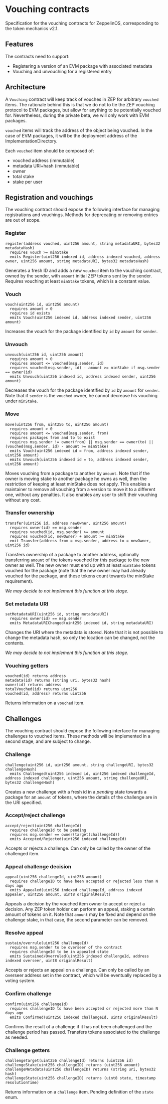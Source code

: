 # Vouching contracts

Specification for the vouching contracts for ZeppelinOS, corresponding to the token mechanics v2.1.

## Features

The contracts need to support:

- Registering a version of an EVM package with associated metadata
- Vouching and unvouching for a registered entry

## Architecture

A `Vouching` contract will keep track of vouches in ZEP for arbitrary `vouched` items. The rationale behind this is that we do not to tie the ZEP vouching protocol to EVM packages, but allow for anything to be potentially vouched for. Nevertheless, during the private beta, we will only work with EVM packages.

`vouched` items will track the address of the object being vouched. In the case of EVM packages, it will be the deployment address of the ImplementationDirectory.

Each `vouched` item should be composed of:
- vouched address (immutable)
- metadata URI+hash (immutable)
- owner
- total stake
- stake per user

## Registration and vouchings

The vouching contract should expose the following interface for managing registrations and vouchings. Methods for deprecating or removing entries are out of scope.

### Register

```
register(address vouched, uint256 amount, string metadataURI, bytes32 metadataHash)
  requires vouch >= minStake
  emits Register(uint256 indexed id, address indexed vouched, address owner, uint256 amount, string metadataURI, bytes32 metadataHash)
```

Generates a fresh ID and adds a new `vouched` item to the vouching contract, owned by the sender, with `amount` initial ZEP tokens sent by the sender. Requires vouching at least `minStake` tokens, which is a constant value.

### Vouch

```
vouch(uint256 id, uint256 amount)
  requires amount > 0
  requires id exists
  emits Vouch(uint256 indexed id, address indexed sender, uint256 amount)
```

Increases the vouch for the package identified by `id` by `amount` for `sender`.

### Unvouch

```
unvouch(uint256 id, uint256 amount)
  requires amount > 0
  requires amount <= vouched(msg.sender, id)
  requires vouched(msg.sender, id) - amount >= minStake if msg.sender == owner(id)
  emits Unvouch(uint256 indexed id, address indexed sender, uint256 amount)
```

Decreases the vouch for the package identified by `id` by `amount` for `sender`. Note that if `sender` is the `vouched` owner, he cannot decrease his vouching under `minStake`.

### Move

```
move(uint256 from, uint256 to, uint256 amount)
  requires amount > 0
  requires amount <= vouched(msg.sender, from)
  requires packages from and to to exist
  requires msg.sender != owner(from) || msg.sender == owner(to) || (vouched(msg.sender, id) - amount >= minStake)
  emits Vouch(uint256 indexed id = from, address indexed sender, uint256 amount)
  emits Unvouch(uint256 indexed id = to, address indexed sender, uint256 amount)
```

Moves vouching from a package to another by `amount`. Note that if the owner is moving stake to another package he owns as well, then the restriction of keeping at least minStake does not apply. This enables a maintainer to remove all vouching from a version to move it to a different one, without any penalties. It also enables any user to shift their vouching without any cost.

### Transfer ownership

```
transfer(uint256 id, address newOwner, uint256 amount)
  requires owner(id) == msg.sender
  requires vouched(id, msg.sender) >= amount
  requires vouched(id, newOwner) + amount >= minStake
  emit Transfer(address from = msg.sender, address to = newOwner, uint256 id)
```

Transfers ownership of a package to another address, optionally transferring `amount` of the tokens vouched for this package to the new owner as well. The new owner must end up with at least `minStake` tokens vouched for the package (note that the new owner may had already vouched for the package, and these tokens count towards the minStake requirement). 

_We may decide to not implement this function at this stage._

### Set metadata URI

```
setMetadataURI(uint256 id, string metadataURI)
  requires owner(id) == msg.sender
  emits MetadataURIChanged(uint256 indexed id, string metadataURI)
```

Changes the URI where the metadata is stored. Note that it is not possible to change the metadata hash, so only the location can be changed, not the contents.

_We may decide to not implement this function at this stage._

### Vouching getters

```
vouched(id) returns address
metadata(id) returns (string uri, bytes32 hash)
owner(id) returns address
totalVouched(id) returns uint256
vouched(id, address) returns uint256
```

Returns information on a `vouched` item.

## Challenges

The vouching contract should expose the following interface for managing challenges to vouched items. These methods will be implemented in a second stage, and are subject to change.

### Challenge

```
challenge(uint256 id, uint256 amount, string challengeURI, bytes32 challengeHash)
  emits Challenged(uint256 indexed id, uint256 indexed challengeId, address indexed challenger, uint256 amount, string challengeURI, bytes32 challengeHash)
```

Creates a new challenge with a fresh id in a _pending_ state towards a package for an `amount` of tokens, where the details of the challenge are in the URI specified.

### Accept/reject challenge

```
accept/reject(uint256 challengeId)
  requires challengeId to be pending
  requires msg.sender == owner(target(challengeId))
  emits Accepted/Rejected(uint256 indexed challengeId)
```

Accepts or rejects a challenge. Can only be called by the owner of the challenged item.

### Appeal challenge decision

```
appeal(uint256 challengeId, uint256 amount)
  requires challengeID to have been accepted or rejected less than N days ago
  emits Appealed(uint256 indexed challengeId, address indexed appealer, uint256 amount, uint8 originalResult)
```

Appeals a decision by the vouched item owner to accept or reject a decision. Any ZEP token holder can perform an appeal, staking a certain amount of tokens on it. Note that `amount` may be fixed and depend on the challenge stake, in that case, the second parameter can be removed.

### Resolve appeal

```
sustain/overrule(uint256 challengeId)
  requires msg.sender to be overseer of the contract
  requires challengeId to be in appealed state
  emits Sustained/Overruled(uint256 indexed challengeId, address indexed overseer, uint8 originalResult)
```

Accepts or rejects an appeal on a challenge. Can only be called by an overseer address set in the contract, which will be eventually replaced by a voting system.

### Confirm challenge

```
confirm(uint256 challengeId)
  requires challengeID to have been accepted or rejected more than N days ago
  emits Confirmed(uint256 indexed challangeId, uint8 originalResult)
```

Confirms the result of a challenge if it has not been challenged and the challenge period has passed. Transfers tokens associated to the challenge as needed.

### Challenge getters

```
challengeTarget(uint256 challengeId) returns (uint256 id)
challengeStake(uint256 challengeID) returns (uint256 amount)
challengeMetadata(uint256 challengeID) returns (string uri, bytes32 hash)
challengeState(uint256 challengeID) returns (uint8 state, timestamp resolutionTime)
```

Returns information on a `challenge` item. Pending definition of the `state` enum.